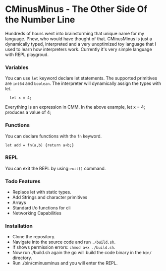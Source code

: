 # CMinusMinus - The Other Side Of the Number Line

Hundreds of hours went into brainstorming that unique name for my language. Phew, who would have thought of that. CMinusMinus is just a dynamically typed, interpreted and a very unoptimized toy language that I used to learn how interpreters work. Currently it's very simple language with REPL playgroud.

### Variables

You can use `let` keyword declare let statements. The supported primitives are `int64` and `boolean`. The interpreter will dynamically assign the types with let.

```
  let x = 4;
```

Everything is an expression in CMM. In the above example, let x = 4; produces a value of 4;

### Functions

You can declare functions with the `fn` keyword.

```
let add = fn(a,b) {return a+b;}
```
### REPL
You can exit the REPL by using `exit()` command.

### Todo Features

- Replace let with static types.
- Add Strings and character primitives
- Arrays
- Standard i/o functions for cli
- Networking Capabilities

### Installation
 - Clone the repository.
 - Navigate into the source code and run `./build.sh`.
 - If shows permission errors: `chmod a+x ./build.sh`.
 - Now run ./build.sh again the go will build the code binary in the `bin/` directory.
 - Run ./bin/cminusminus and you will enter the REPL. 
